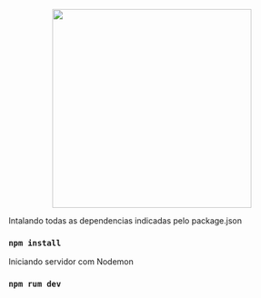 <p align="center"><a href="https://www.franq.com.br/" target="_blank"><img src="https://static.thuisbezorgd.nl/images/restaurants/nl/NRN07RO/logo_465x320.png" width="350"></a></p>

Intalando todas as dependencias indicadas pelo package.json
### `npm install`

Iniciando servidor com Nodemon
### `npm rum dev`
